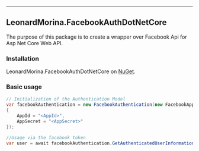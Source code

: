 -----------------------------------
LeonardMorina.FacebookAuthDotNetCore
-----------------------------------

The purpose of this package is to create a wrapper over Facebook Api for Asp Net Core Web API.

### Installation

LeonardMorina.FacebookAuthDotNetCore on [NuGet](https://www.nuget.org/packages/LeonardMorina.FacebookAuthDotNetCore/).


### Basic usage

```cs
// Initialization of the Authentication Model
var facebookAuthentication = new FacebookAuthentication(new FacebookAppSettings 
{
    AppId = "<AppId>",
    AppSecret = "<AppSecret>"
});

//Usage via the facebook token
var user = await facebookAuthentication.GetAuthenticatedUserInformationAsync("<accessToken>", "id, email, firstName, lastName");
```
